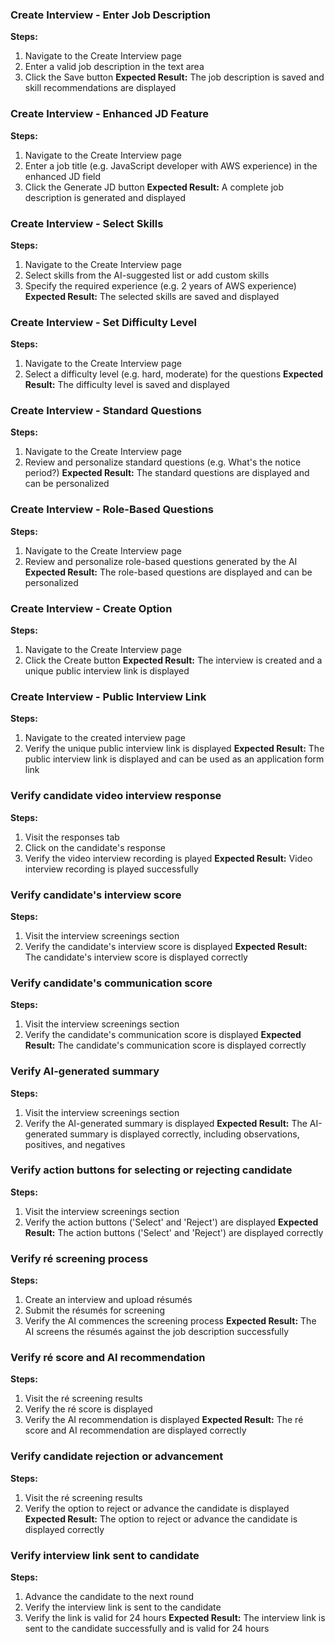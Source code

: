 ### Create Interview - Enter Job Description
**Steps:**
1. Navigate to the Create Interview page
2. Enter a valid job description in the text area
3. Click the Save button
**Expected Result:** The job description is saved and skill recommendations are displayed

### Create Interview - Enhanced JD Feature
**Steps:**
1. Navigate to the Create Interview page
2. Enter a job title (e.g. JavaScript developer with AWS experience) in the enhanced JD field
3. Click the Generate JD button
**Expected Result:** A complete job description is generated and displayed

### Create Interview - Select Skills
**Steps:**
1. Navigate to the Create Interview page
2. Select skills from the AI-suggested list or add custom skills
3. Specify the required experience (e.g. 2 years of AWS experience)
**Expected Result:** The selected skills are saved and displayed

### Create Interview - Set Difficulty Level
**Steps:**
1. Navigate to the Create Interview page
2. Select a difficulty level (e.g. hard, moderate) for the questions
**Expected Result:** The difficulty level is saved and displayed

### Create Interview - Standard Questions
**Steps:**
1. Navigate to the Create Interview page
2. Review and personalize standard questions (e.g. What's the notice period?)
**Expected Result:** The standard questions are displayed and can be personalized

### Create Interview - Role-Based Questions
**Steps:**
1. Navigate to the Create Interview page
2. Review and personalize role-based questions generated by the AI
**Expected Result:** The role-based questions are displayed and can be personalized

### Create Interview - Create Option
**Steps:**
1. Navigate to the Create Interview page
2. Click the Create button
**Expected Result:** The interview is created and a unique public interview link is displayed

### Create Interview - Public Interview Link
**Steps:**
1. Navigate to the created interview page
2. Verify the unique public interview link is displayed
**Expected Result:** The public interview link is displayed and can be used as an application form link

### Verify candidate video interview response
**Steps:**
1. Visit the responses tab
2. Click on the candidate's response
3. Verify the video interview recording is played
**Expected Result:** Video interview recording is played successfully

### Verify candidate's interview score
**Steps:**
1. Visit the interview screenings section
2. Verify the candidate's interview score is displayed
**Expected Result:** The candidate's interview score is displayed correctly

### Verify candidate's communication score
**Steps:**
1. Visit the interview screenings section
2. Verify the candidate's communication score is displayed
**Expected Result:** The candidate's communication score is displayed correctly

### Verify AI-generated summary
**Steps:**
1. Visit the interview screenings section
2. Verify the AI-generated summary is displayed
**Expected Result:** The AI-generated summary is displayed correctly, including observations, positives, and negatives

### Verify action buttons for selecting or rejecting candidate
**Steps:**
1. Visit the interview screenings section
2. Verify the action buttons ('Select' and 'Reject') are displayed
**Expected Result:** The action buttons ('Select' and 'Reject') are displayed correctly

### Verify ré screening process
**Steps:**
1. Create an interview and upload résumés
2. Submit the résumés for screening
3. Verify the AI commences the screening process
**Expected Result:** The AI screens the résumés against the job description successfully

### Verify ré score and AI recommendation
**Steps:**
1. Visit the ré screening results
2. Verify the ré score is displayed
3. Verify the AI recommendation is displayed
**Expected Result:** The ré score and AI recommendation are displayed correctly

### Verify candidate rejection or advancement
**Steps:**
1. Visit the ré screening results
2. Verify the option to reject or advance the candidate is displayed
**Expected Result:** The option to reject or advance the candidate is displayed correctly

### Verify interview link sent to candidate
**Steps:**
1. Advance the candidate to the next round
2. Verify the interview link is sent to the candidate
3. Verify the link is valid for 24 hours
**Expected Result:** The interview link is sent to the candidate successfully and is valid for 24 hours

